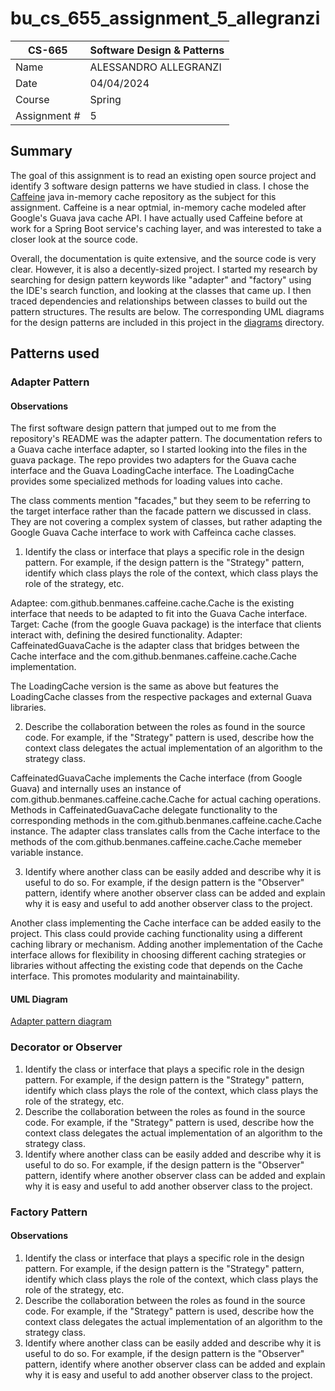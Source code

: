 # bu_cs_655_assignment_5_allegranzi
| CS-665       | Software Design & Patterns |
|--------------|----------------------------|
| Name         | ALESSANDRO ALLEGRANZI      |
| Date         | 04/04/2024                 |
| Course       | Spring                     |
| Assignment # | 5                          |

## Summary

The goal of this assignment is to read an existing open source project and identify 3 software design patterns
we have studied in class. I chose the [Caffeine](https://github.com/ben-manes/caffeine) java in-memory cache repository
as the subject for this assignment. Caffeine is a near optmial, in-memory cache modeled after Google's Guava java cache
API. I have actually used Caffeine before at work for a Spring Boot service's caching layer, and was interested to take 
a closer look at the source code.

Overall, the documentation is quite extensive, and the source code is very clear. However, it is also a decently-sized project. 
I started my research by searching for design pattern keywords like "adapter" and "factory" using the IDE's search function, 
and looking at the classes that came up. I then traced dependencies and relationships between classes to build out the 
pattern structures. The results are below. The corresponding UML diagrams for the design patterns are included in this 
project in the [diagrams](diagrams/) directory.

## Patterns used

### Adapter Pattern

#### Observations

The first software design pattern that jumped out to me from the repository's README was the adapter pattern.
The documentation refers to a Guava cache interface adapter, so I started looking into the files in the guava package. The repo
provides two adapters for the Guava cache interface and the Guava LoadingCache interface. The LoadingCache provides some
specialized methods for loading values into cache.

The class comments mention "facades," but they seem to be referring to the target interface rather than the facade
pattern we discussed in class. They are not covering a complex system of classes, but rather adapting the Google Guava Cache
interface to work with Caffeinca cache classes.

1. Identify the class or interface that plays a specific role in the design pattern. For
   example, if the design pattern is the "Strategy" pattern, identify which class plays the role
   of the context, which class plays the role of the strategy, etc.

Adaptee: com.github.benmanes.caffeine.cache.Cache is the existing interface that needs to be adapted to fit into the Guava Cache interface.
Target: Cache (from the google Guava package) is the interface that clients interact with, defining the desired functionality.
Adapter: CaffeinatedGuavaCache is the adapter class that bridges between the Cache interface and the com.github.benmanes.caffeine.cache.Cache implementation.

The LoadingCache version is the same as above but features the LoadingCache classes from the respective packages and external
Guava libraries.


2. Describe the collaboration between the roles as found in the source code. For example,
   if the "Strategy" pattern is used, describe how the context class delegates the actual
   implementation of an algorithm to the strategy class.

CaffeinatedGuavaCache implements the Cache interface (from Google Guava) and internally uses an instance of com.github.benmanes.caffeine.cache.Cache for actual caching operations.
Methods in CaffeinatedGuavaCache delegate functionality to the corresponding methods in the com.github.benmanes.caffeine.cache.Cache instance.
The adapter class translates calls from the Cache interface to the methods of the com.github.benmanes.caffeine.cache.Cache memeber variable instance.


3. Identify where another class can be easily added and describe why it is useful to do so.
   For example, if the design pattern is the "Observer" pattern, identify where another
   observer class can be added and explain why it is easy and useful to add another
   observer class to the project.

Another class implementing the Cache interface can be added easily to the project. This class could provide caching functionality using a different caching library or mechanism.
Adding another implementation of the Cache interface allows for flexibility in choosing different caching strategies or libraries without affecting the existing code that depends on the Cache interface. 
This promotes modularity and maintainability.

#### UML Diagram

[Adapter pattern diagram](diagrams/adapter.pdf)

### Decorator or Observer

1. Identify the class or interface that plays a specific role in the design pattern. For
   example, if the design pattern is the "Strategy" pattern, identify which class plays the role
   of the context, which class plays the role of the strategy, etc.
2. Describe the collaboration between the roles as found in the source code. For example,
   if the "Strategy" pattern is used, describe how the context class delegates the actual
   implementation of an algorithm to the strategy class.
3. Identify where another class can be easily added and describe why it is useful to do so.
   For example, if the design pattern is the "Observer" pattern, identify where another
   observer class can be added and explain why it is easy and useful to add another
   observer class to the project.

### Factory Pattern

#### Observations


1. Identify the class or interface that plays a specific role in the design pattern. For
   example, if the design pattern is the "Strategy" pattern, identify which class plays the role
   of the context, which class plays the role of the strategy, etc.
2. Describe the collaboration between the roles as found in the source code. For example,
   if the "Strategy" pattern is used, describe how the context class delegates the actual
   implementation of an algorithm to the strategy class.
3. Identify where another class can be easily added and describe why it is useful to do so.
   For example, if the design pattern is the "Observer" pattern, identify where another
   observer class can be added and explain why it is easy and useful to add another
   observer class to the project.